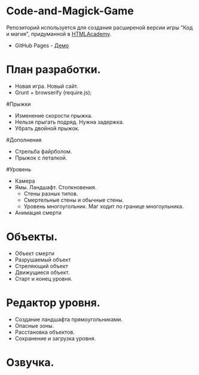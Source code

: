 # Code-and-Magick-Game
Репозиторий используется для создания расширеной версии игры "Код и магия", придуманной в <a href='http://htmlacademy.ru'>HTMLAcademy</a>.

* GitHub Pages  - <a href="http://4err.github.io/Code-and-Magic-Game">Демо</a>

# План разработки.
* Новая игра. Новый сайт.
* Grunt + browserify (require.js);

#Прыжки
* Изменение скорости прыжка.
* Нельзя прыгать подряд. Нужна задержка.
* Убрать двойной прыжок.

#Дополнения
* Стрельба файрболом.
* Прыжок с леталкой.

#Уровень
* Камера
* Ямы. Ландшафт. Столкновения.
  * Стены разных типов.
  * Смертельные стены и обычные стены.
  * Уровень многоугольник. Маг ходит по границе многоульника.
* Анимация смерти

# Объекты.
* Объект смерти
* Разрушаемый объект
* Стреляющий объект
* Движущиеся объект.
* Старт и конец уровня.

# Редактор уровня.
* Создание ландшафта прямоугольниками.
* Опасные зоны.
* Расстановка объектов.
* Сохранение и загрузка уровня.

# Озвучка.
